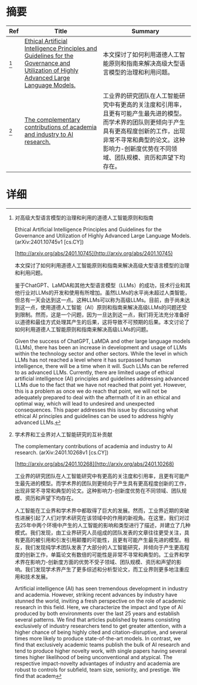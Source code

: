 # 摘要

| Ref | Title | Summary |
| --- | --- | --- |
| [^1] | [Ethical Artificial Intelligence Principles and Guidelines for the Governance and Utilization of Highly Advanced Large Language Models.](http://arxiv.org/abs/2401.10745) | 本文探讨了如何利用道德人工智能原则和指南来解决高级大型语言模型的治理和利用问题。 |
| [^2] | [The complementary contributions of academia and industry to AI research.](http://arxiv.org/abs/2401.10268) | 工业界的研究团队在人工智能研究中有更高的关注度和引用率，且更有可能产生最先进的模型。而学术界的团队则更倾向于产生具有更高程度创新的工作，出现非常不寻常和典型的论文。这种影响力-创新度优势在不同领域、团队规模、资历和声望下均存在。 |

# 详细

[^1]: 对高级大型语言模型的治理和利用的道德人工智能原则和指南

    Ethical Artificial Intelligence Principles and Guidelines for the Governance and Utilization of Highly Advanced Large Language Models. (arXiv:2401.10745v1 [cs.CY])

    [http://arxiv.org/abs/2401.10745](http://arxiv.org/abs/2401.10745)

    本文探讨了如何利用道德人工智能原则和指南来解决高级大型语言模型的治理和利用问题。

    

    鉴于ChatGPT、LaMDA和其他大型语言模型（LLMs）的成功，技术行业和其他行业对LLMs的开发和使用有所增加。虽然LLMs的水平尚未超过人类智能，但总有一天会达到这一点。这种LLMs可以称为高级LLMs。目前，由于尚未达到这一点，使用道德人工智能（AI）原则和指南来解决高级LLMs的问题还受到限制。然而，这是一个问题，因为一旦达到这一点，我们将无法充分准备好以道德和最佳方式处理其产生的后果，这将导致不可预期的后果。本文讨论了如何利用道德人工智能原则和指南来解决高级LLMs的问题。

    Given the success of ChatGPT, LaMDA and other large language models (LLMs), there has been an increase in development and usage of LLMs within the technology sector and other sectors. While the level in which LLMs has not reached a level where it has surpassed human intelligence, there will be a time when it will. Such LLMs can be referred to as advanced LLMs. Currently, there are limited usage of ethical artificial intelligence (AI) principles and guidelines addressing advanced LLMs due to the fact that we have not reached that point yet. However, this is a problem as once we do reach that point, we will not be adequately prepared to deal with the aftermath of it in an ethical and optimal way, which will lead to undesired and unexpected consequences. This paper addresses this issue by discussing what ethical AI principles and guidelines can be used to address highly advanced LLMs.
    
[^2]: 学术界和工业界对人工智能研究的互补贡献

    The complementary contributions of academia and industry to AI research. (arXiv:2401.10268v1 [cs.CY])

    [http://arxiv.org/abs/2401.10268](http://arxiv.org/abs/2401.10268)

    工业界的研究团队在人工智能研究中有更高的关注度和引用率，且更有可能产生最先进的模型。而学术界的团队则更倾向于产生具有更高程度创新的工作，出现非常不寻常和典型的论文。这种影响力-创新度优势在不同领域、团队规模、资历和声望下均存在。

    

    人工智能在工业界和学术界中都取得了巨大的发展。然而，工业界近期的突破性进展引起了人们对学术研究在该领域中的作用的新视角。在这里，我们对过去25年中两个环境中产生的人工智能的影响和类型进行了描述，并建立了几种模式。我们发现，由工业界研究人员组成的团队发表的文章往往更受关注，具有更高的被引用和引发引用颠覆的可能性，且更有可能产生最先进的模型。相反，我们发现纯学术团队发表了大部分的人工智能研究，并倾向于产生更高程度的创新工作，单篇论文有数倍的可能性是非常不寻常和典型的。工业界和学术界在影响力-创新度方面的优势不受子领域、团队规模、资历和声望的影响。我们发现学术界产生了更多综述和分析型论文，而工业界则更多地注重应用和技术发展。

    Artificial intelligence (AI) has seen tremendous development in industry and academia. However, striking recent advances by industry have stunned the world, inviting a fresh perspective on the role of academic research in this field. Here, we characterize the impact and type of AI produced by both environments over the last 25 years and establish several patterns. We find that articles published by teams consisting exclusively of industry researchers tend to get greater attention, with a higher chance of being highly cited and citation-disruptive, and several times more likely to produce state-of-the-art models. In contrast, we find that exclusively academic teams publish the bulk of AI research and tend to produce higher novelty work, with single papers having several times higher likelihood of being unconventional and atypical. The respective impact-novelty advantages of industry and academia are robust to controls for subfield, team size, seniority, and prestige. We find that academ
    

